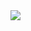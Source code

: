 <img src="https://github-readme-stats.vercel.app/api/top-langs/?username=mk-ehe&size_weight=1&count_weight=0&theme=dark&langs_count=6&a">
